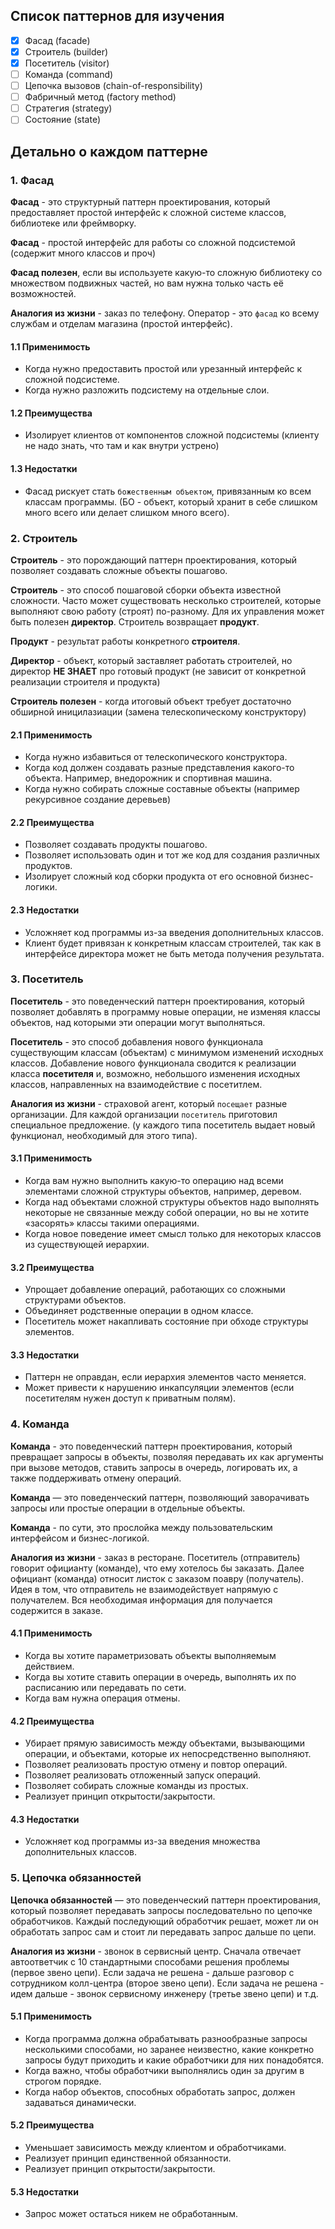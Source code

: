 ## Список паттернов для изучения

* [x] Фасад (facade)
* [x] Строитель (builder)
* [x] Посетитель (visitor)
* [ ] Команда (command)
* [ ] Цепочка вызовов (chain-of-responsibility)
* [ ] Фабричный метод (factory method)
* [ ] Стратегия (strategy)
* [ ] Состояние (state)

## Детально о каждом паттерне

### 1. Фасад
**Фасад** - это структурный паттерн проектирования, который предоставляет простой интерфейс к сложной системе классов, библиотеке или фреймворку.

**Фасад** - простой интерфейс для работы со сложной подсистемой (содержит много классов и проч)

**Фасад полезен**, если вы используете какую-то сложную библиотеку со множеством подвижных частей, но вам нужна только часть её возможностей.

**Аналогия из жизни** - заказ по телефону. Оператор - это `фасад` ко всему службам и отделам магазина (простой интерфейс).

#### 1.1 Применимость
* Когда нужно предоставить простой или урезанный интерфейс к сложной подсистеме.
* Когда нужно разложить подсистему на отдельные слои.

#### 1.2 Преимущества
* Изолирует клиентов от компонентов сложной подсистемы (клиенту не надо знать, что там и как внутри устрено)

#### 1.3 Недостатки
* Фасад рискует стать `божественным объектом`, привязанным ко всем классам программы. (БО - объект, который хранит в себе слишком много всего или делает слишком много всего).


### 2. Строитель
**Строитель** - это порождающий паттерн проектирования, который позволяет создавать сложные объекты пошагово. 

**Строитель** - это способ пошаговой сборки объекта известной сложности. Часто может существовать несколько строителей, которые выполняют свою работу (строят) по-разному. Для их управления может быть полезен **директор**. Строитель возвращает **продукт**.

**Продукт** - результат работы конкретного **строителя**.

**Директор** - объект, который заставляет работать строителей, но директор **НЕ ЗНАЕТ** про готовый продукт (не зависит от конкретной реализации строителя и продукта) 

**Строитель полезен** - когда итоговый объект требует достаточно обширной иницилазиации (замена телескопическому конструктору)

#### 2.1 Применимость
* Когда нужно избавиться от телескопического конструктора.
* Когда код должен создавать разные представления какого-то объекта. Например, внедорожник и спортивная машина.
* Когда нужно собирать сложные составные объекты (например рекурсивное создание деревьев)

#### 2.2 Преимущества
* Позволяет создавать продукты пошагово.
* Позволяет использовать один и тот же код для создания различных продуктов.
* Изолирует сложный код сборки продукта от его основной бизнес-логики.

#### 2.3 Недостатки
* Усложняет код программы из-за введения дополнительных классов.
* Клиент будет привязан к конкретным классам строителей, так как в интерфейсе директора может не быть метода получения результата.



### 3. Посетитель
**Посетитель** - это поведенческий паттерн проектирования, который позволяет добавлять в программу новые операции, не изменяя классы объектов, над которыми эти операции могут выполняться.

**Посетитель** - это способ добавления нового функционала существующим классам (объектам) с минимумом изменений исходных классов. Добавление нового функционала сводится к реализации класса **посетителя** и, возможно, небольшого изменения исходных классов, направленных на взаимодействие с посетитлем.

**Аналогия из жизни** - страховой агент, который `посещает` разные организации. Для каждой организации `посетитель` приготовил специальное предложение. (у каждого типа посетитель выдает новый функционал, необходимый для этого типа).

#### 3.1 Применимость
* Когда вам нужно выполнить какую-то операцию над всеми элементами сложной структуры объектов, например, деревом.
* Когда над объектами сложной структуры объектов надо выполнять некоторые не связанные между собой операции, но вы не хотите «засорять» классы такими операциями.
* Когда новое поведение имеет смысл только для некоторых классов из существующей иерархии.

#### 3.2 Преимущества
* Упрощает добавление операций, работающих со сложными структурами объектов.
* Объединяет родственные операции в одном классе.
* Посетитель может накапливать состояние при обходе структуры элементов.
#### 3.3 Недостатки
* Паттерн не оправдан, если иерархия элементов часто меняется.
* Может привести к нарушению инкапсуляции элементов (если посетителям нужен доступ к приватным полям).


### 4. Команда
**Команда** - это поведенческий паттерн проектирования, который превращает запросы в объекты, позволяя передавать их как аргументы при вызове методов, ставить запросы в очередь, логировать их, а также поддерживать отмену операций.

**Команда** — это поведенческий паттерн, позволяющий заворачивать запросы или простые операции в отдельные объекты.

**Команда** - по сути, это прослойка между пользовательским интерфейсом и бизнес-логикой.

**Аналогия из жизни** - заказ в ресторане. Посетитель (отправитель) говорит официанту (команде), что ему хотелось бы заказать. Далее официант (команда) относит листок с заказом поавру (получатель). Идея в том, что отправитель не взаимодействует напрямую с получателем. Вся необходимая информация для получается содержится в заказе.

#### 4.1 Применимость
* Когда вы хотите параметризовать объекты выполняемым действием.
* Когда вы хотите ставить операции в очередь, выполнять их по расписанию или передавать по сети.
* Когда вам нужна операция отмены.

#### 4.2 Преимущества
* Убирает прямую зависимость между объектами, вызывающими операции, и объектами, которые их непосредственно выполняют.
* Позволяет реализовать простую отмену и повтор операций.
* Позволяет реализовать отложенный запуск операций.
* Позволяет собирать сложные команды из простых.
* Реализует принцип открытости/закрытости.

#### 4.3 Недостатки
* Усложняет код программы из-за введения множества дополнительных классов.

### 5. Цепочка обязанностей
**Цепочка обязанностей** — это поведенческий паттерн проектирования, который позволяет передавать запросы последовательно по цепочке обработчиков. Каждый последующий обработчик решает, может ли он обработать запрос сам и стоит ли передавать запрос дальше по цепи.

**Аналогия из жизни** - звонок в сервисный центр. Сначала отвечает автоответчик с 10 стандартными способами решения проблемы (первое звено цепи). Если задача не решена - дальше разговор с сотрудником колл-центра (второе звено цепи). Если задача не решена - идем дальше - звонок сервисному инженеру (третье звено цепи) и т.д.

#### 5.1 Применимость
* Когда программа должна обрабатывать разнообразные запросы несколькими способами, но заранее неизвестно, какие конкретно запросы будут приходить и какие обработчики для них понадобятся.
* Когда важно, чтобы обработчики выполнялись один за другим в строгом порядке.
* Когда набор объектов, способных обработать запрос, должен задаваться динамически.

#### 5.2 Преимущества
* Уменьшает зависимость между клиентом и обработчиками.
* Реализует принцип единственной обязанности.
* Реализует принцип открытости/закрытости.

#### 5.3 Недостатки
* Запрос может остаться никем не обработанным.